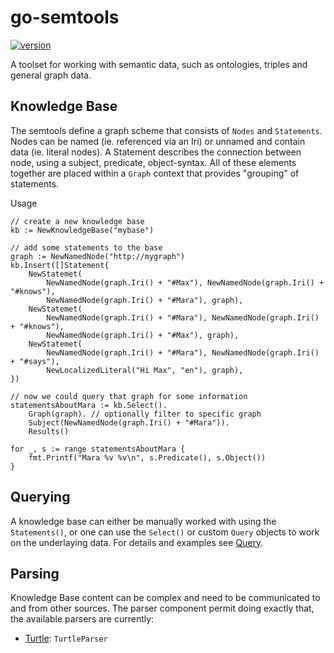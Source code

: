 # go-semtools

[![version](https://img.shields.io/github/go-mod/go-version/PaulEnglert/go-semtools)](https://github.com/PaulEnglert/go-semtools)

A toolset for working with semantic data, such as ontologies, triples and general graph data.

## Knowledge Base

The semtools define a graph scheme that consists of `Nodes` and `Statements`. Nodes can be named (ie. referenced via an Iri) or unnamed and contain data (ie. literal nodes). A Statement describes the connection between node, using a subject, predicate, object-syntax. All of these elements together are placed within a `Graph` context that provides "grouping" of statements.

Usage

    // create a new knowledge base   
    kb := NewKnowledgeBase("mybase")

    // add some statements to the base
    graph := NewNamedNode("http://mygraph")
    kb.Insert([]Statement{
        NewStatemet(
            NewNamedNode(graph.Iri() + "#Max"), NewNamedNode(graph.Iri() + "#knows"),
            NewNamedNode(graph.Iri() + "#Mara"), graph),
        NewStatemet(
            NewNamedNode(graph.Iri() + "#Mara"), NewNamedNode(graph.Iri() + "#knows"),
            NewNamedNode(graph.Iri() + "#Max"), graph),
        NewStatemet(
            NewNamedNode(graph.Iri() + "#Mara"), NewNamedNode(graph.Iri() + "#says"),
            NewLocalizedLiteral("Hi Max", "en"), graph),
    })

    // now we could query that graph for some information
    statementsAboutMara := kb.Select().
        Graph(graph). // optionally filter to specific graph
        Subject(NewNamedNode(graph.Iri() + "#Mara")).
        Results()

    for _, s := range statementsAboutMara {
        fmt.Printf("Mara %v %v\n", s.Predicate(), s.Object())
    }

## Querying

A knowledge base can either be manually worked with using the `Statements()`, or one can use the `Select()` or custom `Query` objects to work on the underlaying data. For details and examples see [Query](./query.go).

## Parsing

Knowledge Base content can be complex and need to be communicated to and from other sources. The parser component permit doing exactly that, the available parsers are currently:

* [Turtle](https://en.wikipedia.org/wiki/Turtle_(syntax)): `TurtleParser`

